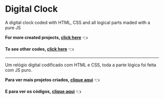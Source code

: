 # Digital Clock

A digital clock coded with HTML, CSS and all logical parts maded with a pure JS 

**For more created projects, [click here](https://rhama-krisner.github.io/Projeto-do-Russo/)** :point_left:

**To see other codes, [click here](https://github.com/rhama-krisner/Projeto-do-Russo)** :point_left:

--------------------------------------------
Um relógio digital codificado com HTML e CSS, toda a parte lógica foi feita com JS puro.

**Para ver mais projetos criados, [clique aqui](https://rhama-krisner.github.io/Projeto-do-Russo/)** :point_left:

**E para ver os códigos, [clique aqui](https://github.com/rhama-krisner/Projeto-do-Russo)**  :point_left: